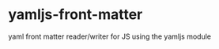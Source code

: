 yamljs-front-matter
===================

yaml front matter reader/writer for JS using the yamljs module